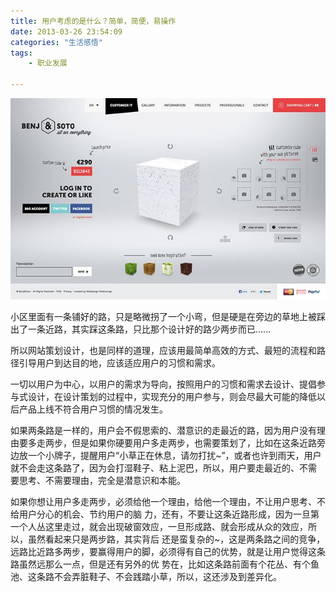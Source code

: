 ```yaml
---
title: 用户考虑的是什么？简单，简便，易操作
date: 2013-03-26 23:54:09
categories: "生活感悟"
tags:
	- 职业发展

---
```


![设计](static/resources/crawler/JEVF-BFJE-3AER.jpg)

小区里面有一条铺好的路，只是略微拐了一个小弯，但是硬是在旁边的草地上被踩出了一条近路，其实踩这条路，只比那个设计好的路少两步而已......

所以网站策划设计，也是同样的道理，应该用最简单高效的方式、最短的流程和路径引导用户到达目的地，应该适应用户的习惯和需求。

一切以用户为中心，以用户的需求为导向，按照用户的习惯和需求去设计、提倡参与式设计，在设计策划的过程中，实现充分的用户参与，则会尽最大可能的降低以 后产品上线不符合用户习惯的情况发生。

如果两条路是一样的，用户会不假思索的、潜意识的走最近的路，因为用户没有理由要多走两步，但是如果你硬要用户多走两步，也需要策划了，比如在这条近路旁 边放一个小牌子，提醒用户“小草正在休息，请勿打扰~”，或者也许到雨天，用户就不会走这条路了，因为会打湿鞋子、粘上泥巴，所以，用户要走最近的、不需 要思考、不需要理由，完全是潜意识和本能。

如果你想让用户多走两步，必须给他一个理由，给他一个理由，不让用户思考、不给用户分心的机会、节约用户的脑 力，还有，不要让这条近路形成，因为一旦第一个人丛这里走过，就会出现破窗效应，一旦形成路、就会形成从众的效应，所以，虽然看起来只是两步路，其实背后 还是蛮复杂的~，这是两条路之间的竞争，远路比近路多两步，要赢得用户的脚，必须得有自己的优势，就是让用户觉得这条路虽然远那么一点，但是还有另外的优 势在，比如这条路前面有个花丛、有个鱼池、这条路不会弄脏鞋子、不会践踏小草，所以，这还涉及到差异化。
